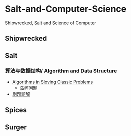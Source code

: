 # Salt-and-Computer-Science
Shipwrecked, Salt and Science of Computer
## Shipwrecked

## Salt
### 算法与数据结构/ Algorithm and Data Structure
- [Algorithms in Sloving Classic Problems](Algorithms/Algorithms_in_Solving_Classic_Problems.md)
  - 岛屿问题
- [刷题题解](Algorithms/刷题题解.md)

## Spices

## Surger
